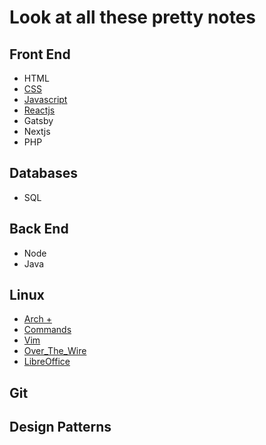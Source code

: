 # Look at all these pretty notes

## Front End

- HTML
- [CSS](CSS)
- [Javascript](Javascript)
- [Reactjs](Reactjs)
- Gatsby
- Nextjs
- PHP

## Databases
- SQL

## Back End
- Node
- Java

## Linux
- [Arch +](Arch)
- [Commands](Commands)
- [Vim](Vim)
- [Over_The_Wire](Over_The_Wire)
- [LibreOffice](LibreOffice)

## Git

## Design Patterns


